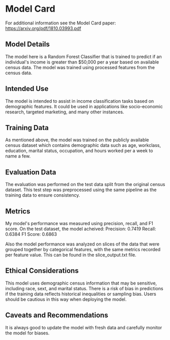 # Model Card

For additional information see the Model Card paper: https://arxiv.org/pdf/1810.03993.pdf

## Model Details
The model here is a Random Forest Classifier that is trained to predict if an individual's income is greater than $50,000 per a year based on available census data. 
The model was trained using processed features from the census data.

## Intended Use
The model is intended to assist in income classification tasks based on demographic features. It could be used in applications like socio-economic research, targeted marketing, and many other instances.

## Training Data
As mentioned above, the model was trained on the publicly available census dataset which contains demographic data such as age, workclass, education, marital status, occupation, and hours worked per a week to name a few. 

## Evaluation Data
The evaluation was performed on the test data split from the original census dataset. This test step was preprocessed using the same pipeline as the training data to ensure consistency.

## Metrics
My model's performance was measured using precision, recall, and F1 score. On the test dataset, the model acheived: 
Precision: 0.7419
Recall: 0.6384
F1 Score: 0.6863

Also the model performance was analyzed on slices of the data that were grouped together by categorical features, with the same metrics recorded per feature value. This can be found in the slice_output.txt file.

## Ethical Considerations
This model uses demographic census information that may be sensitive, including race, sext, and marital status. There is a risk of bias in predictions if the training data reflects historical inequalities or sampling bias. Users should be cautious in this way when deploying the model.

## Caveats and Recommendations
It is always good to update the model with fresh data and carefully monitor the model for biases.
